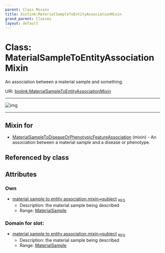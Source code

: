 ```yaml
---
parent: Class Mixins
title: biolink:MaterialSampleToEntityAssociationMixin
grand_parent: Classes
layout: default
---
```


# Class: MaterialSampleToEntityAssociationMixin


An association between a material sample and something.

URI: [biolink:MaterialSampleToEntityAssociationMixin](https://w3id.org/biolink/vocab/MaterialSampleToEntityAssociationMixin)


---

![img](http://yuml.me/diagram/nofunky;dir:TB/class/[MaterialSample]%3Csubject%201..1-%20[MaterialSampleToEntityAssociationMixin],[MaterialSampleToDiseaseOrPhenotypicFeatureAssociation]uses%20-.-%3E[MaterialSampleToEntityAssociationMixin],[MaterialSampleToDiseaseOrPhenotypicFeatureAssociation],[MaterialSample])

---


## Mixin for

 * [MaterialSampleToDiseaseOrPhenotypicFeatureAssociation](MaterialSampleToDiseaseOrPhenotypicFeatureAssociation.md) (mixin)  - An association between a material sample and a disease or phenotype.

## Referenced by class


## Attributes


### Own

 * [material sample to entity association mixin➞subject](material_sample_to_entity_association_mixin_subject.md)  <sub>REQ</sub>
     * Description: the material sample being described
     * Range: [MaterialSample](MaterialSample.md)

### Domain for slot:

 * [material sample to entity association mixin➞subject](material_sample_to_entity_association_mixin_subject.md)  <sub>REQ</sub>
     * Description: the material sample being described
     * Range: [MaterialSample](MaterialSample.md)
